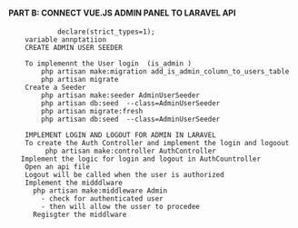 #### PART B: CONNECT  VUE.JS ADMIN PANEL TO LARAVEL API 
                declare(strict_types=1);
        variable annptatiion
        CREATE ADMIN USER SEEDER 
            
        To implemennt the User login  (is_admin )
            php artisan make:migration add_is_admin_column_to_users_table     
            php artisan migrate
        Create a Seeder
            php artisan make:seeder AdminUserSeeder 
            php artisan db:seed  --class=AdminUserSeeder 
            php artisan migrate:fresh 
            php artisan db:seed  --class=AdminUserSeeder 

        IMPLEMENT LOGIN AND LOGOUT FOR ADMIN IN LARAVEL
        To create the Auth Controller and implement the login and logoout
             php artisan make:controller AuthController
       Implement the logic for login and logout in AuthCountroller
        Open an api file 
        Logout will be called when the user is authorized
        Implement the midddlware
          php artisan make:middleware Admin 
            - check for authenticated user
            - then will allow the usser to procedee
          Regisgter the middlware
       


         
        
    






        
















            
        
        

























            



























